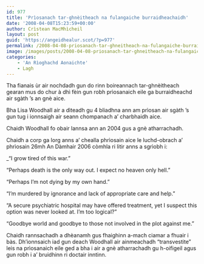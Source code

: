 ```yaml
---
id: 977
title: 'Prìosanach tar-ghnèitheach na fulangaiche burraidheachaidh'
date: '2008-04-08T15:23:59+00:00'
author: Crìstean MacMhìcheil
layout: post
guid: 'https://angeidhealur.scot/?p=977'
permalink: /2008-04-08-priosanach-tar-ghneitheach-na-fulangaiche-burraidheachaidh/
image: /images/posts/2008-04-08-priosanach-tar-ghneitheach-na-fulangaiche-burraidheachaidh.webp
categories:
    - 'An Rìoghachd Aonaichte'
    - Lagh
---
```


Tha fianais ùr air nochdadh gun do rinn boireannach tar-ghnèitheach gearan mus do chur à dhì fèin gun robh prìosanaich eile ga burraidheachd air sgàth ’s an gnè aice.

Bha Lisa Woodhall air a dìteadh gu 4 bliadhna ann am prìosan air sgàth ’s gun tug i ionnsaigh air seann chompanach a’ charbhaidh aice.

Chaidh Woodhall fo obair lannsa ann an 2004 gus a gnè atharrachadh.

Chaidh a corp ga lorg anns a’ chealla phrìosain aice le luchd-obrach a’ phrìosain 26mh An Dàmhair 2006 còmhla ri litir anns a sgrìobh i:

\_“I grow tired of this war.”

“Perhaps death is the only way out. I expect no heaven only hell.”

“Perhaps I’m not dying by my own hand.”

“I’m murdered by ignorance and lack of appropriate care and help.”

“A secure psychiatric hospital may have offered treatment, yet I suspect this option was never looked at. I’m too logical?”

“Goodbye world and goodbye to those not involved in the plot against me.”

Chaidh rannsachadh a dhèanamh gus fhaighinn a-mach ciamar a fhuair i bàs. Dh’ionnsaich iad gun deach Woodhall air ainmeachadh “transvestite” leis na prìosanaich eile ged a bha i air a gnè atharrachadh gu h-oifigeil agus gun robh i a’ bruidhinn ri doctair inntinn.
